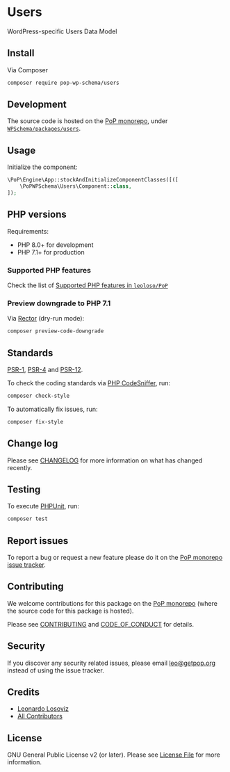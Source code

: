 # Users

<!--
[![Build Status][ico-travis]][link-travis]
[![Quality Score][ico-code-quality]][link-code-quality]
[![Software License][ico-license]](LICENSE.md)
[![Latest Version on Packagist][ico-version]][link-packagist]
[![Coverage Status][ico-scrutinizer]][link-scrutinizer]
[![Total Downloads][ico-downloads]][link-downloads]
-->

WordPress-specific Users Data Model

## Install

Via Composer

``` bash
composer require pop-wp-schema/users
```

## Development

The source code is hosted on the [PoP monorepo](https://github.com/leoloso/PoP), under [`WPSchema/packages/users`](https://github.com/leoloso/PoP/tree/master/layers/WPSchema/packages/users).

## Usage

Initialize the component:

``` php
\PoP\Engine\App::stockAndInitializeComponentClasses([([
    \PoPWPSchema\Users\Component::class,
]);
```

## PHP versions

Requirements:

- PHP 8.0+ for development
- PHP 7.1+ for production

### Supported PHP features

Check the list of [Supported PHP features in `leoloso/PoP`](https://github.com/leoloso/PoP/blob/master/docs/supported-php-features.md)

### Preview downgrade to PHP 7.1

Via [Rector](https://github.com/rectorphp/rector) (dry-run mode):

```bash
composer preview-code-downgrade
```

## Standards

[PSR-1](https://www.php-fig.org/psr/psr-1), [PSR-4](https://www.php-fig.org/psr/psr-4) and [PSR-12](https://www.php-fig.org/psr/psr-12).

To check the coding standards via [PHP CodeSniffer](https://github.com/squizlabs/PHP_CodeSniffer), run:

``` bash
composer check-style
```

To automatically fix issues, run:

``` bash
composer fix-style
```

## Change log

Please see [CHANGELOG](CHANGELOG.md) for more information on what has changed recently.

## Testing

To execute [PHPUnit](https://phpunit.de/), run:

``` bash
composer test
```

## Report issues

To report a bug or request a new feature please do it on the [PoP monorepo issue tracker](https://github.com/leoloso/PoP/issues).

## Contributing

We welcome contributions for this package on the [PoP monorepo](https://github.com/leoloso/PoP) (where the source code for this package is hosted).

Please see [CONTRIBUTING](CONTRIBUTING.md) and [CODE_OF_CONDUCT](CODE_OF_CONDUCT.md) for details.

## Security

If you discover any security related issues, please email leo@getpop.org instead of using the issue tracker.

## Credits

- [Leonardo Losoviz][link-author]
- [All Contributors][link-contributors]

## License

GNU General Public License v2 (or later). Please see [License File](LICENSE.md) for more information.

[ico-version]: https://img.shields.io/packagist/v/pop-wp-schema/users.svg?style=flat-square
[ico-license]: https://img.shields.io/badge/license-GPLv2-brightgreen.svg?style=flat-square
[ico-travis]: https://img.shields.io/travis/pop-wp-schema/users/master.svg?style=flat-square
[ico-scrutinizer]: https://img.shields.io/scrutinizer/coverage/g/pop-wp-schema/users.svg?style=flat-square
[ico-code-quality]: https://img.shields.io/scrutinizer/g/pop-wp-schema/users.svg?style=flat-square
[ico-downloads]: https://img.shields.io/packagist/dt/pop-wp-schema/users.svg?style=flat-square

[link-packagist]: https://packagist.org/packages/pop-wp-schema/users
[link-travis]: https://travis-ci.org/pop-wp-schema/users
[link-scrutinizer]: https://scrutinizer-ci.com/g/pop-wp-schema/users/code-structure
[link-code-quality]: https://scrutinizer-ci.com/g/pop-wp-schema/users
[link-downloads]: https://packagist.org/packages/pop-wp-schema/users
[link-author]: https://github.com/leoloso
[link-contributors]: ../../../../../../contributors

